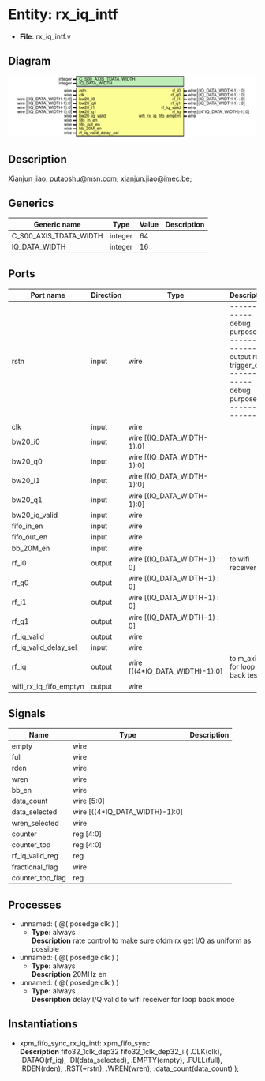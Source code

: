 # Entity: rx_iq_intf

- **File**: rx_iq_intf.v
## Diagram

![Diagram](rx_iq_intf.svg "Diagram")
## Description

 Xianjun jiao. putaoshu@msn.com; xianjun.jiao@imec.be;

## Generics

| Generic name           | Type    | Value | Description |
| ---------------------- | ------- | ----- | ----------- |
| C_S00_AXIS_TDATA_WIDTH | integer | 64    |             |
| IQ_DATA_WIDTH          | integer | 16    |             |
## Ports

| Port name              | Direction | Type                           | Description                                                                                                      |
| ---------------------- | --------- | ------------------------------ | ---------------------------------------------------------------------------------------------------------------- |
| rstn                   | input     | wire                           |  -------------debug purpose---------------- output reg trigger_out,  -------------debug purpose----------------  |
| clk                    | input     | wire                           |                                                                                                                  |
| bw20_i0                | input     | wire [(IQ_DATA_WIDTH-1):0]     |                                                                                                                  |
| bw20_q0                | input     | wire [(IQ_DATA_WIDTH-1):0]     |                                                                                                                  |
| bw20_i1                | input     | wire [(IQ_DATA_WIDTH-1):0]     |                                                                                                                  |
| bw20_q1                | input     | wire [(IQ_DATA_WIDTH-1):0]     |                                                                                                                  |
| bw20_iq_valid          | input     | wire                           |                                                                                                                  |
| fifo_in_en             | input     | wire                           |                                                                                                                  |
| fifo_out_en            | input     | wire                           |                                                                                                                  |
| bb_20M_en              | input     | wire                           |                                                                                                                  |
| rf_i0                  | output    | wire [(IQ_DATA_WIDTH-1) : 0]   |  to wifi receiver                                                                                                |
| rf_q0                  | output    | wire [(IQ_DATA_WIDTH-1) : 0]   |                                                                                                                  |
| rf_i1                  | output    | wire [(IQ_DATA_WIDTH-1) : 0]   |                                                                                                                  |
| rf_q1                  | output    | wire [(IQ_DATA_WIDTH-1) : 0]   |                                                                                                                  |
| rf_iq_valid            | output    | wire                           |                                                                                                                  |
| rf_iq_valid_delay_sel  | input     | wire                           |                                                                                                                  |
| rf_iq                  | output    | wire [((4*IQ_DATA_WIDTH)-1):0] |  to m_axis for loop back test                                                                                    |
| wifi_rx_iq_fifo_emptyn | output    | wire                           |                                                                                                                  |
## Signals

| Name             | Type                           | Description |
| ---------------- | ------------------------------ | ----------- |
| empty            | wire                           |             |
| full             | wire                           |             |
| rden             | wire                           |             |
| wren             | wire                           |             |
| bb_en            | wire                           |             |
| data_count       | wire [5:0]                     |             |
| data_selected    | wire [((4*IQ_DATA_WIDTH)-1):0] |             |
| wren_selected    | wire                           |             |
| counter          | reg [4:0]                      |             |
| counter_top      | reg [4:0]                      |             |
| rf_iq_valid_reg  | reg                            |             |
| fractional_flag  | wire                           |             |
| counter_top_flag | reg                            |             |
## Processes
- unnamed: ( @( posedge clk ) )
  - **Type:** always
</br>**Description**
 rate control to make sure ofdm rx get I/Q as uniform as possible 
- unnamed: ( @( posedge clk ) )
  - **Type:** always
</br>**Description**
 20MHz en 
- unnamed: ( @( posedge clk ) )
  - **Type:** always
</br>**Description**
delay I/Q valid to wifi receiver for loop back mode 
## Instantiations

- xpm_fifo_sync_rx_iq_intf: xpm_fifo_sync
</br>**Description**
 fifo32_1clk_dep32 fifo32_1clk_dep32_i (
     .CLK(clk),
     .DATAO(rf_iq),
     .DI(data_selected),
     .EMPTY(empty),
     .FULL(full),
     .RDEN(rden),
     .RST(~rstn),
     .WREN(wren),
     .data_count(data_count)
 );

